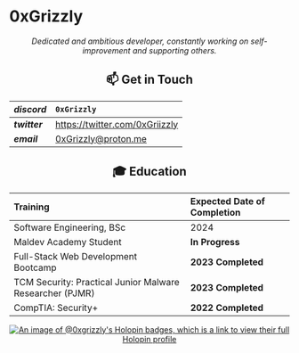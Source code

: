 # 0xGrizzly

<div align="center">

_Dedicated and ambitious developer, constantly working on self-improvement and supporting others._

<!---!## 🧮 Statistics


[](https://komarev.com/ghpvc/?username=0xGrizzly&color=blue&style=flat)  
![0xGrizzly's GitHub stats](https://github-readme-stats.vercel.app/api?username=0xGrizzly&show_icons=true&theme=transparent&hide=issues,contribs&hide_border)
<br>
![Top Langs](https://github-readme-stats.vercel.app/api/top-langs/?username=0xGrizzly&layout=compact&theme=transparent) -->

## 📫 Get in Touch

| **_discord_** | `0xGrizzly`               |
| :------------ | :----------------------------- |
| **_twitter_** | https://twitter.com/0xGriizzly |
| **_email_** | 0xGrizzly@proton.me |

## 🎓 Education

| Training                                                  | Expected Date of Completion |
| :-------------------------------------------------------- | :-------------------------- |
| Software Engineering, BSc                                 | 2024                        |
| Maldev Academy Student                                    | **In Progress**             |
| Full-Stack Web Development Bootcamp                       | **2023 Completed**          |
| TCM Security: Practical Junior Malware Researcher (PJMR)  | **2023 Completed**          |
| CompTIA: Security+                                        | **2022 Completed**          |


[![An image of @0xgrizzly's Holopin badges, which is a link to view their full Holopin profile](https://holopin.me/0xgrizzly)](https://holopin.io/@0xgrizzly)

<!---
GarrettMcGuire54/GarrettMcGuire54 is a ✨ special ✨ repository because its `README.md` (this file) appears on your GitHub profile.
You can click the Preview link to take a look at your changes.
--->

 <div/>
